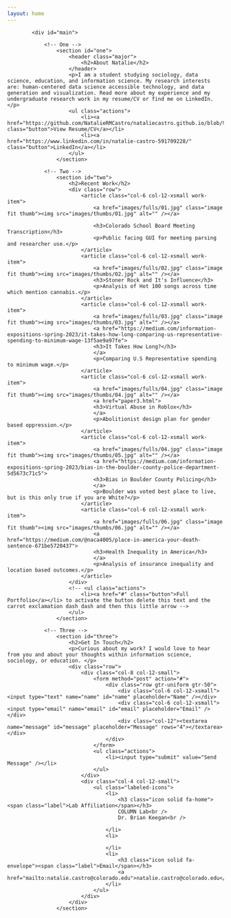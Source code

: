 ```yaml
---
layout: home
---
```

<!-- Main -->
			<div id="main">

				<!-- One -->
					<section id="one">
						<header class="major">
							<h2>About Natalie</h2>
						</header>
						<p>I am a student studying sociology, data science, education, and information science. My research interests are: human-centered data science accessible technology, and data generation and visualization. Read more about my experience and my undergraduate research work in my resume/CV or find me on LinkedIn.</p>
						<ul class="actions">
							<li><a href="https://github.com/NatalieRMCastro/nataliecastro.github.io/blob/988a57bedf2cf36f0acc669595e28e98de5ee88e/natalie%20castro%20resume%202023.pdf" class="button">View Resume/CV</a></li>
							<li><a href="https://www.linkedin.com/in/natalie-castro-591709228/" class="button">LinkedIn</a></li>
						</ul>
					</section>

				<!-- Two -->
					<section id="two">
						<h2>Recent Work</h2>
						<div class="row">
							<article class="col-6 col-12-xsmall work-item">
								<a href="images/fulls/01.jpg" class="image fit thumb"><img src="images/thumbs/01.jpg" alt="" /></a>
								
								<h3>Colorado School Board Meeting Transcription</h3>
								<p>Public facing GUI for meeting parsing and researcher use.</p>
							</article>
							<article class="col-6 col-12-xsmall work-item">
								<a href="images/fulls/02.jpg" class="image fit thumb"><img src="images/thumbs/02.jpg" alt="" /></a>
								<h3>Stoner Rock and It's Influence</h3>
								<p>Analysis of Hot 100 songs across time which mention cannabis.</p>
							</article>
							<article class="col-6 col-12-xsmall work-item">
								<a href="images/fulls/03.jpg" class="image fit thumb"><img src="images/thumbs/03.jpg" alt="" /></a>
								<a href="https://medium.com/information-expositions-spring-2023/it-takes-how-long-comparing-us-representative-spending-to-minimum-wage-13f5ae9a97fe">
								<h3>It Takes How Long?</h3>
								</a>
								<p>Comparing U.S Representative spending to minimum wage.</p>
							</article>
							<article class="col-6 col-12-xsmall work-item">
								<a href="images/fulls/04.jpg" class="image fit thumb"><img src="images/thumbs/04.jpg" alt="" /></a>
								<a href="paper3.html">
								<h3>Virtual Abuse in Roblox</h3>
								</a>
								<p>Abolitionist design plan for gender based oppression.</p>
							</article>
							<article class="col-6 col-12-xsmall work-item">
								<a href="images/fulls/04.jpg" class="image fit thumb"><img src="images/thumbs/05.jpg" alt="" /></a>
								<a href="https://medium.com/information-expositions-spring-2023/bias-in-the-boulder-county-police-department-5d5673c71c5">
								<h3>Bias in Boulder County Policing</h3>
								</a>
								<p>Boulder was voted best place to live, but is this only true if you are White?</p>
							</article>
							<article class="col-6 col-12-xsmall work-item">
								<a href="images/fulls/06.jpg" class="image fit thumb"><img src="images/thumbs/06.jpg" alt="" /></a>
								<a href="https://medium.com/@naca4005/place-in-america-your-death-sentence-671be5720437">
								<h3>Health Inequality in America</h3>
								</a>
								<p>Analysis of insurance inequality and location based outcomes.</p>
							</article>
						</div>
						<!-- <ul class="actions">
							<li><a href="#" class="button">Full Portfolio</a></li> to activate the button delete this text and the carrot exclamation dash dash and then this little arrow -->
						</ul>
					</section>

				<!-- Three -->
					<section id="three">
						<h2>Get In Touch</h2>
						<p>Curious about my work? I would love to hear from you and about your thoughts within information science, sociology, or education. </p>
						<div class="row">
							<div class="col-8 col-12-small">
								<form method="post" action="#">
									<div class="row gtr-uniform gtr-50">
										<div class="col-6 col-12-xsmall"><input type="text" name="name" id="name" placeholder="Name" /></div>
										<div class="col-6 col-12-xsmall"><input type="email" name="email" id="email" placeholder="Email" /></div>
										<div class="col-12"><textarea name="message" id="message" placeholder="Message" rows="4"></textarea></div>
									</div>
								</form>
								<ul class="actions">
									<li><input type="submit" value="Send Message" /></li>
								</ul>
							</div>
							<div class="col-4 col-12-small">
								<ul class="labeled-icons">
									<li>
										<h3 class="icon solid fa-home"><span class="label">Lab Affiliation</span></h3>
										COLUMN Lab<br />
										Dr. Brian Keegan<br />
										
									</li>
									<li>
										
									</li>
									<li>
										<h3 class="icon solid fa-envelope"><span class="label">Email</span></h3>
										<a href="mailto:natalie.castro@colorado.edu">natalie.castro@colorado.edu</a>
									</li>
								</ul>
							</div>
						</div>
					</section>
